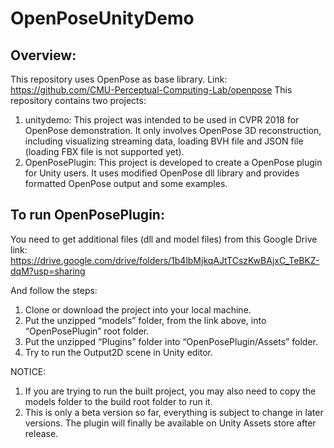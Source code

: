 # OpenPoseUnityDemo

## Overview: 
This repository uses OpenPose as base library. Link: https://github.com/CMU-Perceptual-Computing-Lab/openpose
This repository contains two projects: 
1. unitydemo: This project was intended to be used in CVPR 2018 for OpenPose demonstration. It only involves OpenPose 3D reconstruction, including visualizing streaming data, loading BVH file and JSON file (loading FBX file is not supported yet). 
2. OpenPosePlugin: This project is developed to create a OpenPose plugin for Unity users. It uses modified OpenPose dll library and provides formatted OpenPose output and some examples. 

## To run OpenPosePlugin: 
You need to get additional files (dll and model files) from this Google Drive link:
https://drive.google.com/drive/folders/1b4lbMjkqAJtTCszKwBAjxC_TeBKZ-dqM?usp=sharing

And follow the steps: 
1. Clone or download the project into your local machine. 
2. Put the unzipped “models” folder, from the link above, into “OpenPosePlugin” root folder.
3. Put the unzipped “Plugins” folder into “OpenPosePlugin/Assets” folder. 
4. Try to run the Output2D scene in Unity editor. 

NOTICE: 
1. If you are trying to run the built project, you may also need to copy the models folder to the build root folder to run it.
2. This is only a beta version so far, everything is subject to change in later versions. The plugin will finally be available on Unity Assets store after release. 
